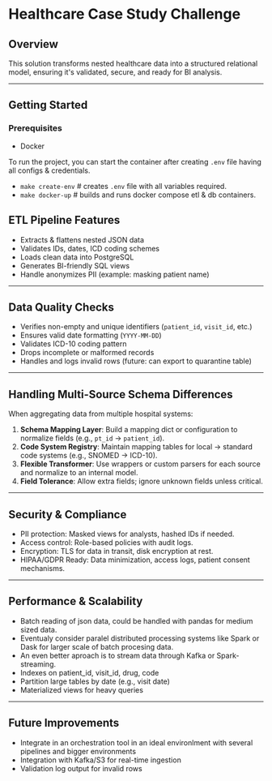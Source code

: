 # Healthcare Case Study Challenge

## Overview
This solution transforms nested healthcare data into a structured relational model, ensuring it's validated, secure, and ready for BI analysis.

---
## Getting Started

### Prerequisites
- Docker 

To run the project, you can start the container after creating `.env` file having all configs & credentials.
- `make create-env` # creates `.env` file with all variables required.
- `make docker-up` # builds and runs docker compose etl & db containers.



## ETL Pipeline Features

-  Extracts & flattens nested JSON data
-  Validates IDs, dates, ICD coding schemes
-  Loads clean data into PostgreSQL
-  Generates BI-friendly SQL views
-  Handle anonymizes PII (example: masking patient name)

---

## Data Quality Checks

- Verifies non-empty and unique identifiers (`patient_id`, `visit_id`, etc.)
- Ensures valid date formatting (`YYYY-MM-DD`)
- Validates ICD-10 coding pattern
- Drops incomplete or malformed records
- Handles and logs invalid rows (future: can export to quarantine table)

---

## Handling Multi-Source Schema Differences

When aggregating data from multiple hospital systems:

1. **Schema Mapping Layer**: Build a mapping dict or configuration to normalize fields (e.g., `pt_id` → `patient_id`).
2. **Code System Registry**: Maintain mapping tables for local → standard code systems (e.g., SNOMED → ICD-10).
3. **Flexible Transformer**: Use wrappers or custom parsers for each source and normalize to an internal model.
4. **Field Tolerance**: Allow extra fields; ignore unknown fields unless critical.

---

## Security & Compliance

-  PII protection: Masked views for analysts, hashed IDs if needed.
-  Access control: Role-based policies with audit logs.
-  Encryption: TLS for data in transit, disk encryption at rest.
-  HIPAA/GDPR Ready: Data minimization, access logs, patient consent mechanisms.

---

## Performance & Scalability

- Batch reading of json data, could be handled with pandas for medium sized data.
- Eventualy consider paralel distributed processing systems like Spark or Dask for larger scale of batch procesing data.
- An even better aproach is to stream data through Kafka or Spark-streaming.
- Indexes on patient_id, visit_id, drug, code
- Partition large tables by date (e.g., visit date)
- Materialized views for heavy queries


---

## Future Improvements

- Integrate in an orchestration tool in an ideal environlment with several pipelines and bigger environments 
- Integration with Kafka/S3 for real-time ingestion
- Validation log output for invalid rows

